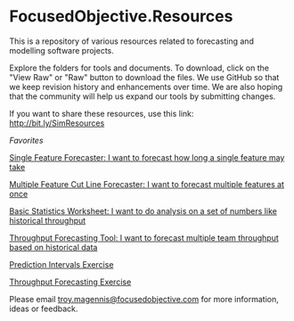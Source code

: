 FocusedObjective.Resources
==========================

This is a repository of various resources related to forecasting and modelling software projects. 

Explore the folders for tools and documents. To download, click on the "View Raw" or "Raw" button to download the files. We use GitHub so that we keep revision history and enhancements over time. We are also hoping that the community will help us expand our tools by submitting changes. 

If you want to share these resources, use this link: http://bit.ly/SimResources

*Favorites*

[Single Feature Forecaster: I want to forecast how long a single feature may take](https://github.com/FocusedObjective/FocusedObjective.Resources/blob/master/Spreadsheets/Single%20Feature%20Forecaster.xlsx?raw=true)

[Multiple Feature Cut Line Forecaster: I want to forecast multiple features at once](https://github.com/FocusedObjective/FocusedObjective.Resources/raw/master/Spreadsheets/Multiple%20Feature%20Cut%20Line%20Forecaster.xlsx)

[Basic Statistics Worksheet: I want to do analysis on a set of numbers like historical throughput](https://github.com/FocusedObjective/FocusedObjective.Resources/blob/master/Spreadsheets/Basic%20Statistics%20Worksheet.xlsx?raw=true)

[Throughput Forecasting Tool: I want to forecast multiple team throughput based on historical data](https://github.com/FocusedObjective/FocusedObjective.Resources/blob/master/Spreadsheets/Throughput%20Forecasting%20Tool.xlsx?raw=true)

[Prediction Intervals Exercise](https://github.com/FocusedObjective/FocusedObjective.Resources/blob/master/Exercises/Prediction%20Intervals.docx?raw=true)

[Throughput Forecasting Exercise](https://github.com/FocusedObjective/FocusedObjective.Resources/blob/master/Exercises/Throughput%20Simulation%20Monte%20Carlo%20Game.docx?raw=true)

Please email troy.magennis@focusedobjective.com for more information, ideas or feedback.
